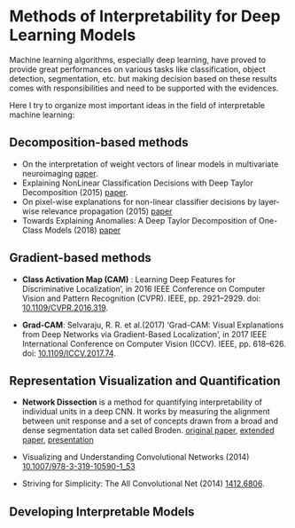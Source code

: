 Methods of Interpretability for Deep Learning Models
===============================================================================

Machine learning algorithms, especially deep learning, have proved to provide great performances on various tasks like classification, object detection, segmentation, etc. but making decision based on these results comes with responsibilities and need to be supported with the evidences.

Here I try to organize most important ideas in the field of interpretable machine learning:

Decomposition-based methods
-------------------------------------------------------------------------------

- On the interpretation of weight vectors of linear models in multivariate neuroimaging [paper](http://dx.doi.org/10.1016/j.neuroimage.2013.10.067).
- Explaining NonLinear Classification Decisions with Deep Taylor Decomposition (2015) [paper](http://dx.doi.org/10.1016/j.patcog.2016.11.008).
- On pixel-wise explanations for non-linear classifier decisions by layer-wise relevance propagation (2015) [paper](http://dx.doi.org/10.1371/journal.pone.0130140)
- Towards Explaining Anomalies: A Deep Taylor Decomposition of One-Class Models (2018) [paper](https://arxiv.org/abs/1805.06230)

Gradient-based methods
-------------------------------------------------------------------------------

- **Class Activation Map (CAM)** : Learning Deep Features for Discriminative Localization’, in 2016 IEEE Conference on Computer Vision and Pattern Recognition (CVPR). IEEE, pp. 2921–2929. doi: [10.1109/CVPR.2016.319](http://dx.doi.org/10.1109/CVPR.2016.319).

- **Grad-CAM**: Selvaraju, R. R. et al.(2017) ‘Grad-CAM: Visual Explanations from Deep Networks via Gradient-Based Localization’, in 2017 IEEE International Conference on Computer Vision (ICCV). IEEE, pp. 618–626. doi: [10.1109/ICCV.2017.74](http://dx.doi.org/10.1109/ICCV.2017.74).

Representation Visualization and Quantification
-------------------------------------------------------------------------------

- **Network Dissection** is a method for quantifying interpretability of individual units in a deep CNN. It works by measuring the alignment between unit response and a set of concepts drawn from a broad and dense segmentation data set called Broden. [original paper](http://netdissect.csail.mit.edu/final-network-dissection.pdf), [extended paper](https://arxiv.org/pdf/1711.05611), [presentation](https://www.youtube.com/watch?v=Xy6RcjXMa2c)

- Visualizing and Understanding Convolutional Networks (2014) [10.1007/978-3-319-10590-1_53](http://dx.doi.org/10.1007/978-3-319-10590-1_53)

- Striving for Simplicity: The All Convolutional Net (2014) [1412.6806](https://arxiv.org/abs/1412.6806).

Developing Interpretable Models
-------------------------------------------------------------------------------